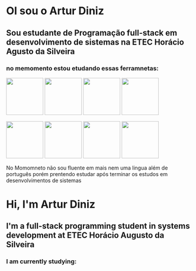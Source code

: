 # OI sou o Artur Diniz
## Sou estudante de Programação full-stack em desenvolvimento de sistemas na ETEC Horácio Agusto da Silveira

### no memomento estou etudando essas ferramnetas:

 <img src="https://cdn.jsdelivr.net/gh/devicons/devicon/icons/html5/html5-plain-wordmark.svg" width="100" height="100" > <img src="https://cdn.jsdelivr.net/gh/devicons/devicon/icons/css3/css3-plain-wordmark.svg" width="100" height="100" /> <img src="https://cdn.jsdelivr.net/gh/devicons/devicon/icons/javascript/javascript-original.svg" width="100" height="100" /> <img src="https://cdn.jsdelivr.net/gh/devicons/devicon/icons/cplusplus/cplusplus-line.svg" width="100" height="100" /> 
 
 <img src="https://cdn.jsdelivr.net/gh/devicons/devicon/icons/linux/linux-original.svg" width="100" height="100" /> <img src="https://cdn.jsdelivr.net/gh/devicons/devicon/icons/vscode/vscode-original.svg" width="100" height="100" /> <img src="https://cdn.jsdelivr.net/gh/devicons/devicon/icons/python/python-original.svg" width="100" height="100" /> <img src="https://cdn.jsdelivr.net/gh/devicons/devicon/icons/figma/figma-original.svg" width="100" height="100" />

 No Momomneto não sou fluente em mais nem uma lingua além de português porém prentendo estudar após terminar os estudos em desenvolvimentos de sistemas



          
# Hi, I'm Artur Diniz
## I'm a full-stack programming student in systems development at ETEC Horácio Augusto da Silveira

### I am currently studying:
